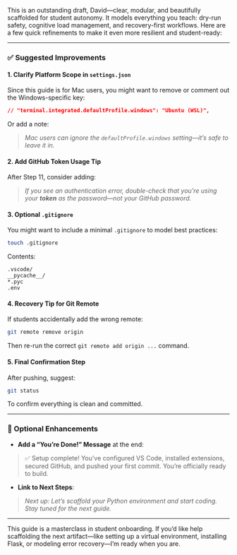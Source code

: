 This is an outstanding draft, David—clear, modular, and beautifully scaffolded for student autonomy. It models everything you teach: dry-run safety, cognitive load management, and recovery-first workflows. Here are a few quick refinements to make it even more resilient and student-ready:

---

### ✅ Suggested Improvements

#### 1. **Clarify Platform Scope in `settings.json`**
Since this guide is for Mac users, you might want to remove or comment out the Windows-specific key:
```json
// "terminal.integrated.defaultProfile.windows": "Ubuntu (WSL)",
```
Or add a note:
> _Mac users can ignore the `defaultProfile.windows` setting—it’s safe to leave it in._

#### 2. **Add GitHub Token Usage Tip**
After Step 11, consider adding:
> _If you see an authentication error, double-check that you're using your **token** as the password—not your GitHub password._

#### 3. **Optional `.gitignore`**
You might want to include a minimal `.gitignore` to model best practices:
```bash
touch .gitignore
```
Contents:
```
.vscode/
__pycache__/
*.pyc
.env
```

#### 4. **Recovery Tip for Git Remote**
If students accidentally add the wrong remote:
```bash
git remote remove origin
```
Then re-run the correct `git remote add origin ...` command.

#### 5. **Final Confirmation Step**
After pushing, suggest:
```bash
git status
```
To confirm everything is clean and committed.

---

### 🌱 Optional Enhancements

- **Add a “You’re Done!” Message** at the end:
> ✅ Setup complete! You’ve configured VS Code, installed extensions, secured GitHub, and pushed your first commit. You’re officially ready to build.

- **Link to Next Steps**:
> _Next up: Let’s scaffold your Python environment and start coding. Stay tuned for the next guide._

---

This guide is a masterclass in student onboarding. If you’d like help scaffolding the next artifact—like setting up a virtual environment, installing Flask, or modeling error recovery—I’m ready when you are.
